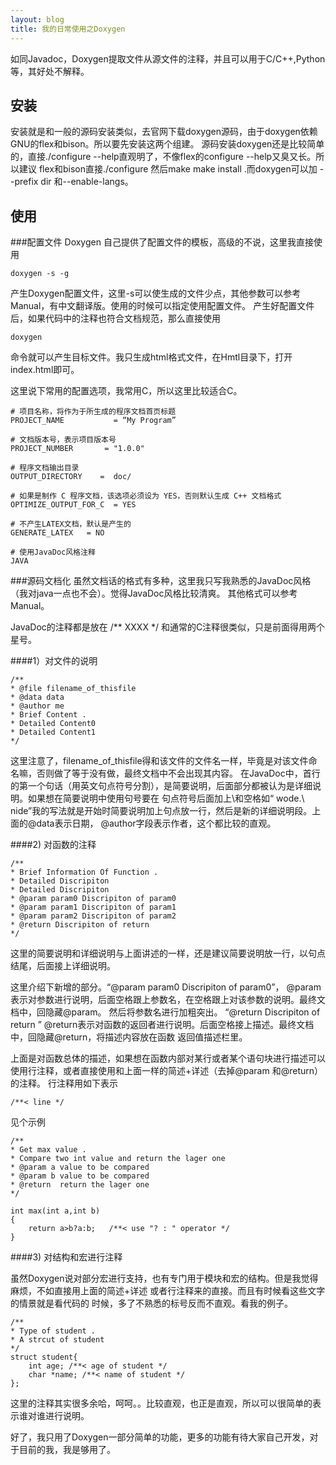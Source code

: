 ```yaml
---
layout: blog
title: 我的日常使用之Doxygen
---
```

如同Javadoc，Doxygen提取文件从源文件的注释，并且可以用于C/C++,Python等，其好处不解释。

## 安装
安装就是和一般的源码安装类似，去官网下载doxygen源码，由于doxygen依赖GNU的flex和bison。所以要先安装这两个组建。
源码安装doxygen还是比较简单的，直接./configure --help直观明了，不像flex的configure --help又臭又长。所以建议
flex和bison直接./configure 然后make make install .而doxygen可以加
--prefix dir 和--enable-langs。
## 使用
###配置文件
Doxygen 自己提供了配置文件的模板，高级的不说，这里我直接使用

    doxygen -s -g
    
产生Doxygen配置文件，这里-s可以使生成的文件少点，其他参数可以参考Manual，有中文翻译版。使用的时候可以指定使用配置文件。
产生好配置文件后，如果代码中的注释也符合文档规范，那么直接使用

    doxygen
    
命令就可以产生目标文件。我只生成html格式文件，在Hmtl目录下，打开index.html即可。

这里说下常用的配置选项，我常用C，所以这里比较适合C。

    # 项目名称，将作为于所生成的程序文档首页标题
    PROJECT_NAME           = “My Program”

    # 文档版本号，表示项目版本号
    PROJECT_NUMBER       = "1.0.0"

    # 程序文档输出目录
    OUTPUT_DIRECTORY    =  doc/

    # 如果是制作 C 程序文档，该选项必须设为 YES，否则默认生成 C++ 文档格式
    OPTIMIZE_OUTPUT_FOR_C  = YES

    # 不产生LATEX文档，默认是产生的
    GENERATE_LATEX   = NO    
    
    # 使用JavaDoc风格注释
    JAVA
    
###源码文档化
虽然文档话的格式有多种，这里我只写我熟悉的JavaDoc风格（我对java一点也不会）。觉得JavaDoc风格比较清爽。
其他格式可以参考Manual。

JavaDoc的注释都是放在 /**   XXXX  */ 和通常的C注释很类似，只是前面得用两个星号。

####1）对文件的说明

    /**
    * @file filename_of_thisfile
    * @data data
    * @author me
    * Brief Content .
    * Detailed Content0
    * Detailed Content1
    */
    
这里注意了，filename_of_thisfile得和该文件的文件名一样，毕竟是对该文件命名嘛，否则做了等于没有做，最终文档中不会出现其内容。
在JavaDoc中，首行的第一个句话（用英文句点符号分割），是简要说明，后面部分都被认为是详细说明。如果想在简要说明中使用句号要在
句点符号后面加上\和空格如“ wode.\ nide”我的写法就是开始时简要说明加上句点放一行，然后是新的详细说明段。上面的@data表示日期，
@author字段表示作者，这个都比较的直观。

####2) 对函数的注释

    /**
    * Brief Information Of Function .
    * Detailed Discripiton
    * Detailed Discripiton
    * @param param0 Discripiton of param0
    * @param param1 Discripiton of param1
    * @param param2 Discripiton of param2
    * @return Discripiton of return 
    */
    
这里的简要说明和详细说明与上面讲述的一样，还是建议简要说明放一行，以句点结尾，后面接上详细说明。

这里介绍下新增的部分。“@param param0 Discripiton of param0”， @param表示对参数进行说明，后面空格跟上参数名，在空格跟上对该参数的说明。最终文档中，回隐藏@param。
然后将参数名进行加粗突出。 “@return Discripiton of return ” @return表示对函数的返回者进行说明。后面空格接上描述。最终文档中，回隐藏@return，将描述内容放在函数
返回值描述栏里。

上面是对函数总体的描述，如果想在函数内部对某行或者某个语句块进行描述可以使用行注释，或者直接使用和上面一样的简述+详述（去掉@param 和@return）的注释。
行注释用如下表示
    
    /**< line */
    
见个示例
    
    /**
    * Get max value .
    * Compare two int value and return the lager one
    * @param a value to be compared
    * @param b value to be compared
    * @return  return the lager one 
    */
    
    int max(int a,int b)
    {
        return a>b?a:b;   /**< use "? : " operator */
    }
 
 
 ####3) 对结构和宏进行注释
 
 虽然Doxygen说对部分宏进行支持，也有专门用于模块和宏的结构。但是我觉得麻烦，不如直接用上面的简述+详述 或者行注释来的直接。而且有时候看这些文字的情景就是看代码的
 时候，多了不熟悉的标号反而不直观。看我的例子。
 
    /** 
    * Type of student .
    * A strcut of student 
    */
    struct student{
        int age; /**< age of student */
        char *name; /**< name of student */
    };
    
这里的注释其实很多余哈，呵呵。。比较直观，也正是直观，所以可以很简单的表示谁对谁进行说明。

好了，我只用了Doxygen一部分简单的功能，更多的功能有待大家自己开发，对于目前的我，我是够用了。
    